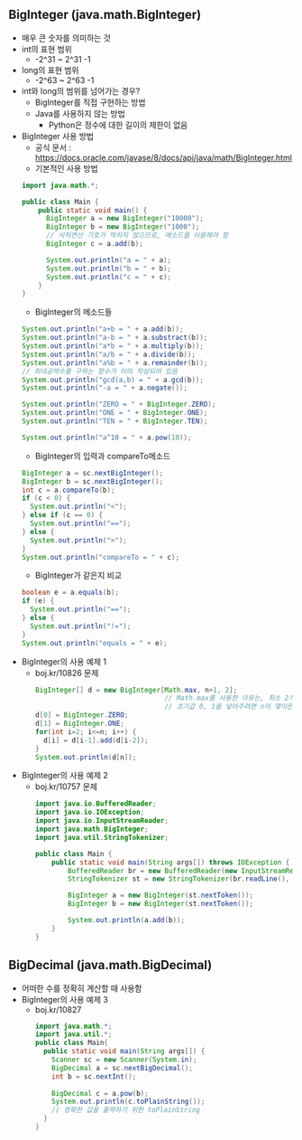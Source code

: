 ## BigInteger (java.math.BigInteger)
- 매우 큰 숫자를 의미하는 것
- int의 표현 범위
	- -2^31 ~ 2^31 -1
- long의 표현 범위
	- -2^63 ~ 2^63 -1
- int와 long의 범위를 넘어가는 경우?
	- BigInteger를 직접 구현하는 방법
    - Java를 사용하지 않는 방법
    	- Python은 정수에 대한 길이의 제한이 없음
- BigInteger 사용 방법
	- 공식 문서 : https://docs.oracle.com/javase/8/docs/api/java/math/BigInteger.html
    - 기본적인 사용 방법
	```java
    import java.math.*;
	
	public class Main {
        public static void main() {
          BigInteger a = new BigInteger("10000");
          BigInteger b = new BigInteger("1000");
          // 사칙연산 기호가 먹히지 않으므로, 메소드를 이용해야 함
          BigInteger c = a.add(b);

          System.out.println("a = " + a);
          System.out.println("b = " + b);
          System.out.println("c = " + c);
        }
    }
    ```
    - BigInteger의 메소드들
    ```java
    System.out.println("a+b = " + a.add(b));
    System.out.println("a-b = " + a.substract(b));
    System.out.println("a*b = " + a.multiply(b));
    System.out.println("a/b = " + a.divide(b));
    System.out.println("a%b = " + a.remainder(b));
    // 최대공약수를 구하는 함수가 이미 작성되어 있음
    System.out.println("gcd(a,b) = " + a.gcd(b));
    System.out.println("-a = " + a.negate());

    System.out.println("ZERO = " + BigInteger.ZERO);
    System.out.println("ONE = " + BigInteger.ONE);
    System.out.println("TEN = " + BigInteger.TEN);

    System.out.println("a^10 = " + a.pow(10));
    ```
    - BigInteger의 입력과 compareTo메소드
    ```java
    BigInteger a = sc.nextBigInteger();
	BigInteger b = sc.nextBigInteger();
	int c = a.compareTo(b);
	if (c < 0) {
      System.out.println("<");
    } else if (c == 0) {
      System.out.println("==");
    } else {
      System.out.println(">");
    }
	System.out.println("compareTo = " + c);
	```
    - BigInteger가 같은지 비교
    ```java
	boolean e = a.equals(b);
	if (e) {
      System.out.println("==");
    } else {
      System.out.println("!="); 
    }
	System.out.println("equals = " + e);
	```
- BigInteger의 사용 예제 1
	- boj.kr/10826 문제
      ```java
      BigInteger[] d = new BigInteger[Math.max, n+1, 2];
                                      // Math.max를 사용한 이유는, 최소 2개가 필요하기 때문
                                      // 초기값 0, 1을 넣어주려면 n이 몇이든 2개의 BigInteger 배열이 필요하다.
      d[0] = BigInteger.ZERO;
      d[1] = BigInteger.ONE;
      for(int i=2; i<=n; i++) {
        d[i] = d[i-1].add(d[i-2]); 
      }
      System.out.println(d[n]);
      ```
- BigInteger의 사용 예제 2
	- boj.kr/10757 문제
    	```java
		import java.io.BufferedReader;
        import java.io.IOException;
        import java.io.InputStreamReader;
        import java.math.BigInteger;
        import java.util.StringTokenizer;

        public class Main {
            public static void main(String args[]) throws IOException {
                BufferedReader br = new BufferedReader(new InputStreamReader(System.in));
                StringTokenizer st = new StringTokenizer(br.readLine(), " ");

                BigInteger a = new BigInteger(st.nextToken());
                BigInteger b = new BigInteger(st.nextToken());

                System.out.println(a.add(b));
            }
        }
		```
        
## BigDecimal (java.math.BigDecimal)
- 어떠한 수를 정확히 계산할 때 사용함
- BigInteger의 사용 예제 3
	- boj.kr/10827
    	```java
		import java.math.*;
		import java.util.*;
		public class Main{
          public static void main(String args[]) {
            Scanner sc = new Scanner(System.in);
            BigDecimal a = sc.nextBigDecimal();
            int b = sc.nextInt();
            
            BigDecimal c = a.pow(b);
            System.out.println(c.toPlainString());
            // 정확한 값을 출력하기 위한 toPlainString
          }
        }
    	```
